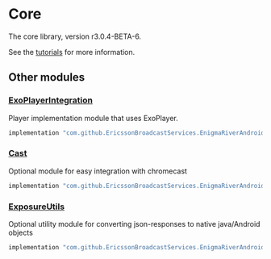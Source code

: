 # Core

The core library, version r3.0.4-BETA-6.

See the [tutorials](tutorials/index.md) for more information.

## Other modules

### [ExoPlayerIntegration](https://github.com/EricssonBroadcastServices/EnigmaRiverAndroidExoPlayerIntegration/tree/r3.0.4-BETA-6)

<p>Player implementation module that uses ExoPlayer.</p>

```gradle
implementation "com.github.EricssonBroadcastServices.EnigmaRiverAndroid:exoplayerintegration:r3.0.4-BETA-6"
```

### [Cast](https://github.com/EricssonBroadcastServices/EnigmaRiverAndroidCast/tree/r3.0.4-BETA-6)

<p>Optional module for easy integration with chromecast</p>

```gradle
implementation "com.github.EricssonBroadcastServices.EnigmaRiverAndroid:cast:r3.0.4-BETA-6"
```

### [ExposureUtils](https://github.com/EricssonBroadcastServices/EnigmaRiverAndroidExposureUtils/tree/r3.0.4-BETA-6)

<p>Optional utility module for converting json-responses to native java/Android objects</p>

```gradle
implementation "com.github.EricssonBroadcastServices.EnigmaRiverAndroid:exposureUtils:r3.0.4-BETA-6"
```
